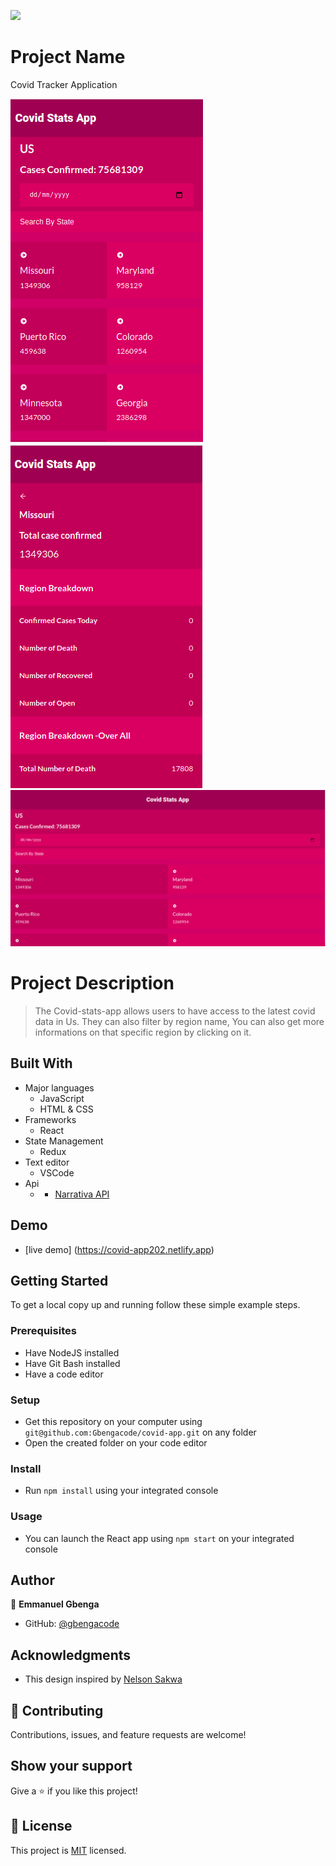 ![](https://img.shields.io/badge/Microverse-blueviolet)

# Project Name
Covid Tracker Application

![screenshot](./demo.png)
![screenshot](./demo1.png)
![screenshot](./demo2.png)

# Project Description

> The Covid-stats-app allows users to have access to the latest covid data in Us. They can also filter by region name, You can also get more informations on that specific region by clicking on it.
## Built With

- Major languages
    - JavaScript
    - HTML & CSS
- Frameworks
    - React
- State Management
    - Redux
- Text editor
    - VSCode
- Api
    - - [Narrativa API](https://covid19tracking.narrativa.com/index_en.html)

## Demo
- [live demo] (https://covid-app202.netlify.app)
## Getting Started


To get a local copy up and running follow these simple example steps.

### Prerequisites

- Have NodeJS installed
- Have Git Bash installed
- Have a code editor

### Setup

- Get this repository on your computer using ```git@github.com:Gbengacode/covid-app.git``` on any folder
- Open the created folder on your code editor

### Install

- Run ```npm install``` using your integrated console

### Usage

- You can launch the React app using ```npm start``` on your integrated console

## Author

👤 **Emmanuel Gbenga**

- GitHub: [@gbengacode](https://github.com/gbengacode)


## Acknowledgments

- This design inspired by
  [Nelson Sakwa](https://www.behance.net/sakwadesignstudio)

## 🤝 Contributing
Contributions, issues, and feature requests are welcome!

## Show your support

Give a ⭐️ if you like this project!

## 📝 License

This project is [MIT](./MIT.md) licensed.